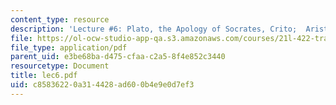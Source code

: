 ```yaml
---
content_type: resource
description: 'Lecture #6: Plato, the Apology of Socrates, Crito;  Aristotle, Poetics'
file: https://ol-ocw-studio-app-qa.s3.amazonaws.com/courses/21l-422-tragedy-fall-2002/c85836220a314428ad600b4e9e0d7ef3_lec6.pdf
file_type: application/pdf
parent_uid: e3be68ba-d475-cfaa-c2a5-8f4e852c3440
resourcetype: Document
title: lec6.pdf
uid: c8583622-0a31-4428-ad60-0b4e9e0d7ef3
---
```

